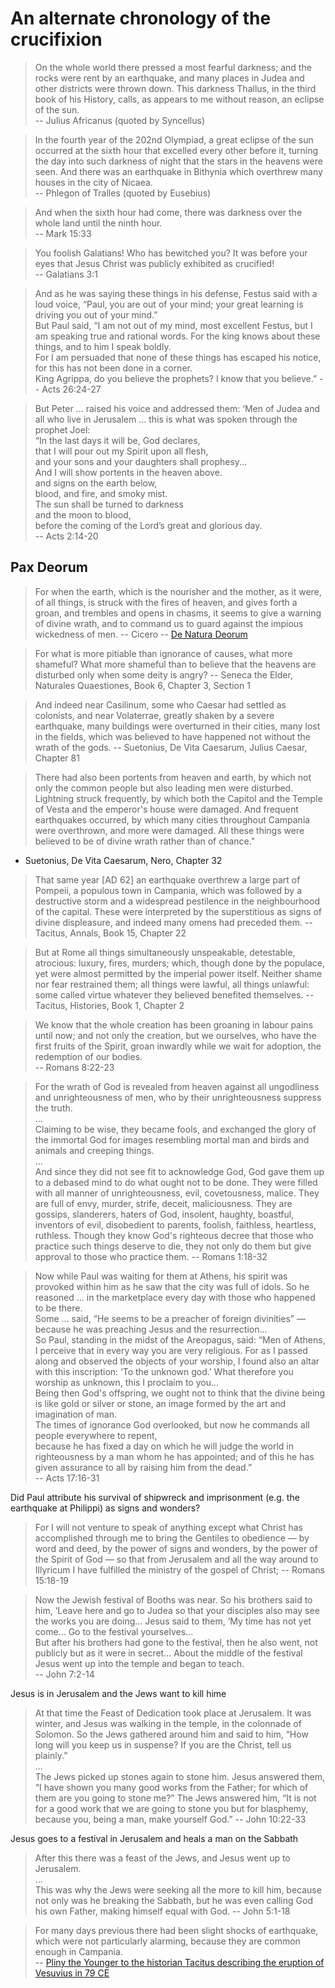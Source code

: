 # An alternate chronology of the crucifixion

> On the whole world there pressed a most fearful darkness; and the rocks were rent by an earthquake, and many places in Judea and other districts were thrown down. This darkness Thallus, in the third book of his History, calls, as appears to me without reason, an eclipse of the sun.  
-- Julius Africanus (quoted by Syncellus)

> In the fourth year of the 202nd Olympiad, a great eclipse of the sun occurred at the sixth hour that excelled every other before it, turning the day into such darkness of night that the stars in the heavens were seen. And there was an earthquake in Bithynia which overthrew many houses in the city of Nicaea.  
-- Phlegon of Tralles (quoted by Eusebius)

> And when the sixth hour had come, there was darkness over the whole land until the ninth hour.  
-- Mark 15:33

> You foolish Galatians! Who has bewitched you? It was before your eyes that Jesus Christ was publicly exhibited as crucified!  
-- Galatians 3:1

> And as he was saying these things in his defense, Festus said with a loud voice, “Paul, you are out of your mind; your great learning is driving you out of your mind.”  
But Paul said, “I am not out of my mind, most excellent Festus, but I am speaking true and rational words. For the king knows about these things, and to him I speak boldly.  
For I am persuaded that none of these things has escaped his notice, for this has not been done in a corner.  
King Agrippa, do you believe the prophets? I know that you believe.” 
-- Acts 26:24-27

> But Peter ... raised his voice and addressed them: ‘Men of Judea and all who live in Jerusalem ... this is what was spoken through the prophet Joel:  
“In the last days it will be, God declares,  
that I will pour out my Spirit upon all flesh,  
    and your sons and your daughters shall prophesy...  
And I will show portents in the heaven above.  
    and signs on the earth below,  
        blood, and fire, and smoky mist.  
The sun shall be turned to darkness  
    and the moon to blood,  
        before the coming of the Lord’s great and glorious day.  
-- Acts 2:14-20

## Pax Deorum 

> For when the earth, which is the nourisher and the mother, as it were, of all things, is struck with the fires of heaven, and gives forth a groan, and trembles and opens in chasms, it seems to give a warning of divine wrath, and to command us to guard against the impious wickedness of men.
-- Cicero
-- [De Natura Deorum](https://en.wikipedia.org/wiki/De_Natura_Deorum)

> For what is more pitiable than ignorance of causes, what more shameful? What more shameful than to believe that the heavens are disturbed only when some deity is angry?
-- Seneca the Elder, Naturales Quaestiones, Book 6, Chapter 3, Section 1

> And indeed near Casilinum, some who Caesar had settled as colonists, and near Volaterrae, greatly shaken by a severe earthquake, many buildings were overturned in their cities, many lost in the fields, which was believed to have happened not without the wrath of the gods.
-- Suetonius, De Vita Caesarum, Julius Caesar, Chapter 81

> There had also been portents from heaven and earth, by which not only the common people but also leading men were disturbed. Lightning struck frequently, by which both the Capitol and the Temple of Vesta and the emperor's house were damaged. And frequent earthquakes occurred, by which many cities throughout Campania were overthrown, and more were damaged. All these things were believed to be of divine wrath rather than of chance."
- Suetonius, De Vita Caesarum, Nero, Chapter 32

> That same year [AD 62] an earthquake overthrew a large part of Pompeii, a populous town in Campania, which was followed by a destructive storm and a widespread pestilence in the neighbourhood of the capital. These were interpreted by the superstitious as signs of divine displeasure, and indeed many omens had preceded them.
-- Tacitus, Annals, Book 15, Chapter 22 

> But at Rome all things simultaneously unspeakable, detestable, atrocious: luxury, fires, murders; which, though done by the populace, yet were almost permitted by the imperial power itself. Neither shame nor fear restrained them; all things were lawful, all things unlawful: some called virtue whatever they believed benefited themselves.
-- Tacitus, Histories, Book 1, Chapter 2

> We know that the whole creation has been groaning in labour pains until now; and not only the creation, but we ourselves, who have the first fruits of the Spirit, groan inwardly while we wait for adoption, the redemption of our bodies.  
-- Romans 8:22-23


> For the wrath of God is revealed from heaven against all ungodliness and unrighteousness of men, who by their unrighteousness suppress the truth.  
...  
Claiming to be wise, they became fools, and exchanged the glory of the immortal God for images resembling mortal man and birds and animals and creeping things.  
...  
And since they did not see fit to acknowledge God, God gave them up to a debased mind to do what ought not to be done. They were filled with all manner of unrighteousness, evil, covetousness, malice. They are full of envy, murder, strife, deceit, maliciousness. They are gossips, slanderers, haters of God, insolent, haughty, boastful, inventors of evil, disobedient to parents, foolish, faithless, heartless, ruthless. Though they know God's righteous decree that those who practice such things deserve to die, they not only do them but give approval to those who practice them.
-- Romans 1:18-32


> Now while Paul was waiting for them at Athens, his spirit was provoked within him as he saw that the city was full of idols. So he reasoned ... in the marketplace every day with those who happened to be there.  
Some ... said, “He seems to be a preacher of foreign divinities” — because he was preaching Jesus and the resurrection...  
So Paul, standing in the midst of the Areopagus, said: “Men of Athens, I perceive that in every way you are very religious. For as I passed along and observed the objects of your worship, I found also an altar with this inscription: ‘To the unknown god.’ What therefore you worship as unknown, this I proclaim to you...  
Being then God's offspring, we ought not to think that the divine being is like gold or silver or stone, an image formed by the art and imagination of man.  
The times of ignorance God overlooked, but now he commands all people everywhere to repent,  
because he has fixed a day on which he will judge the world in righteousness by a man whom he has appointed; and of this he has given assurance to all by raising him from the dead.”  
-- Acts 17:16-31

Did Paul attribute his survival of shipwreck and imprisonment (e.g. the earthquake at Philippi) as signs and wonders? 

> For I will not venture to speak of anything except what Christ has accomplished through me to bring the Gentiles to obedience — by word and deed, by the power of signs and wonders, by the power of the Spirit of God — so that from Jerusalem and all the way around to Illyricum I have fulfilled the ministry of the gospel of Christ;
-- Romans 15:18-19

>  Now the Jewish festival of Booths was near. So his brothers said to him, ‘Leave here and go to Judea so that your disciples also may see the works you are doing... Jesus said to them, ‘My time has not yet come... Go to the festival yourselves...  
But after his brothers had gone to the festival, then he also went, not publicly but as it were in secret... 
About the middle of the festival Jesus went up into the temple and began to teach.  
-- John 7:2-14

Jesus is in Jerusalem and the Jews want to kill hime
> At that time the Feast of Dedication took place at Jerusalem. It was winter, and Jesus was walking in the temple, in the colonnade of Solomon. So the Jews gathered around him and said to him, “How long will you keep us in suspense? If you are the Christ, tell us plainly.”  
...  
The Jews picked up stones again to stone him. Jesus answered them, “I have shown you many good works from the Father; for which of them are you going to stone me?” The Jews answered him, “It is not for a good work that we are going to stone you but for blasphemy, because you, being a man, make yourself God.”
-- John 10:22-33

Jesus goes to a festival in Jerusalem and heals a man on the Sabbath 
> After this there was a feast of the Jews, and Jesus went up to Jerusalem.  
...  
This was why the Jews were seeking all the more to kill him, because not only was he breaking the Sabbath, but he was even calling God his own Father, making himself equal with God.
-- John 5:1-18


> For many days previous there had been slight shocks of earthquake, which were not particularly alarming, because they are common enough in Campania.  
-- [Pliny the Younger to the historian Tacitus describing the eruption of Vesuvius in 79 CE](https://cmuntz.hosted.uark.edu/texts/pliny-the-younger/the-eruption-of-vesuvius.html)

